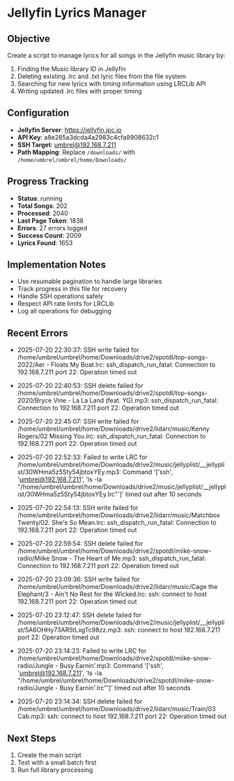 # Jellyfin Lyrics Manager

## Objective
Create a script to manage lyrics for all songs in the Jellyfin music library by:
1. Finding the Music library ID in Jellyfin
2. Deleting existing .lrc and .txt lyric files from the file system
3. Searching for new lyrics with timing information using LRCLib API
4. Writing updated .lrc files with proper timing

## Configuration
- **Jellyfin Server**: https://jellyfin.jpc.io
- **API Key**: a8e285a3dcda4a2983c4cfa9908632c1
- **SSH Target**: umbrel@192.168.7.211
- **Path Mapping**: Replace `/downloads/` with `/home/umbrel/umbrel/home/Downloads/`

## Progress Tracking
- **Status**: running
- **Total Songs**: 202
- **Processed**: 2040
- **Last Page Token**: 1838
- **Errors**: 27 errors logged
- **Success Count**: 2009
- **Lyrics Found**: 1653

## Implementation Notes
- Use resumable pagination to handle large libraries
- Track progress in this file for recovery
- Handle SSH operations safely
- Respect API rate limits for LRCLib
- Log all operations for debugging

## Recent Errors
- 2025-07-20 22:30:37: SSH write failed for /home/umbrel/umbrel/home/Downloads/drive2/spotdl/top-songs-2022/Aer - Floats My Boat.lrc: ssh_dispatch_run_fatal: Connection to 192.168.7.211 port 22: Operation timed out

- 2025-07-20 22:40:53: SSH delete failed for /home/umbrel/umbrel/home/Downloads/drive2/spotdl/top-songs-2020/Bryce Vine - La La Land (feat. YG).mp3: ssh_dispatch_run_fatal: Connection to 192.168.7.211 port 22: Operation timed out

- 2025-07-20 22:45:07: SSH write failed for /home/umbrel/umbrel/home/Downloads/drive2/lidarr/music/Kenny Rogers/02 Missing You.lrc: ssh_dispatch_run_fatal: Connection to 192.168.7.211 port 22: Operation timed out

- 2025-07-20 22:52:33: Failed to write LRC for /home/umbrel/umbrel/home/Downloads/drive2/music/jellyplist/__jellyplist/30WHma5z5Sty54jbtoxYEy.mp3: Command '['ssh', 'umbrel@192.168.7.211', 'ls -la "/home/umbrel/umbrel/home/Downloads/drive2/music/jellyplist/__jellyplist/30WHma5z5Sty54jbtoxYEy.lrc"']' timed out after 10 seconds
- 2025-07-20 22:54:13: SSH write failed for /home/umbrel/umbrel/home/Downloads/drive2/lidarr/music/Matchbox Twenty/02. She's So Mean.lrc: ssh_dispatch_run_fatal: Connection to 192.168.7.211 port 22: Operation timed out

- 2025-07-20 22:59:54: SSH delete failed for /home/umbrel/umbrel/home/Downloads/drive2/spotdl/miike-snow-radio/Miike Snow - The Heart of Me.mp3: ssh_dispatch_run_fatal: Connection to 192.168.7.211 port 22: Operation timed out

- 2025-07-20 23:09:36: SSH write failed for /home/umbrel/umbrel/home/Downloads/drive2/lidarr/music/Cage the Elephant/3 - Ain't No Rest for the Wicked.lrc: ssh: connect to host 192.168.7.211 port 22: Operation timed out

- 2025-07-20 23:12:47: SSH delete failed for /home/umbrel/umbrel/home/Downloads/drive2/music/jellyplist/__jellyplist/5A6OHHy73AR5tLxgTc98zz.mp3: ssh: connect to host 192.168.7.211 port 22: Operation timed out

- 2025-07-20 23:14:23: Failed to write LRC for /home/umbrel/umbrel/home/Downloads/drive2/spotdl/miike-snow-radio/Jungle - Busy Earnin'.mp3: Command '['ssh', 'umbrel@192.168.7.211', 'ls -la "/home/umbrel/umbrel/home/Downloads/drive2/spotdl/miike-snow-radio/Jungle - Busy Earnin\'.lrc"']' timed out after 10 seconds
- 2025-07-20 23:14:34: SSH delete failed for /home/umbrel/umbrel/home/Downloads/drive2/lidarr/music/Train/03 Cab.mp3: ssh: connect to host 192.168.7.211 port 22: Operation timed out


## Next Steps
1. Create the main script
2. Test with a small batch first
3. Run full library processing
